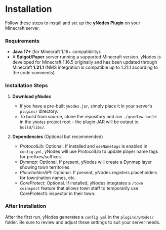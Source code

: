 
# Installation

Follow these steps to install and set up the **yNodes Plugin** on your Minecraft server.

### Requirements

- **Java 17+** (for Minecraft 1.19+ compatibility).
- A **Spigot/Paper** server running a supported Minecraft version. yNodes is developed for Minecraft 1.16.5 originally and has been updated through Minecraft **1.21.1** (NMS integration is compatible up to 1.21.1 according to the code comments).

### Installation Steps

1. **Download yNodes**
   - If you have a pre-built `yNodes.jar`, simply place it in your server’s `plugins/` directory.
   - To build from source, clone the repository and run `./gradlew build` in the `yNodes` project root – the plugin JAR will be output to `build/libs/`.

2. **Dependencies** (Optional but recommended)
   - *ProtocolLib*: Optional. If installed and `useNametags` is enabled in `config.yml`, yNodes will use ProtocolLib to update player name tags for prefixes/suffixes.
   - *Dynmap*: Optional. If present, yNodes will create a Dynmap layer showing town territories.
   - *PlaceholderAPI*: Optional. If present, yNodes registers placeholders for town/nation names, etc.
   - *CoreProtect*: Optional. If installed, yNodes integrates a `/town coinspect` feature that allows town staff to temporarily use CoreProtect’s inspector in their town.

### After Installation

After the first run, yNodes generates a `config.yml` in the `plugins/yNodes/` folder. Be sure to review and adjust these settings to suit your server needs.
